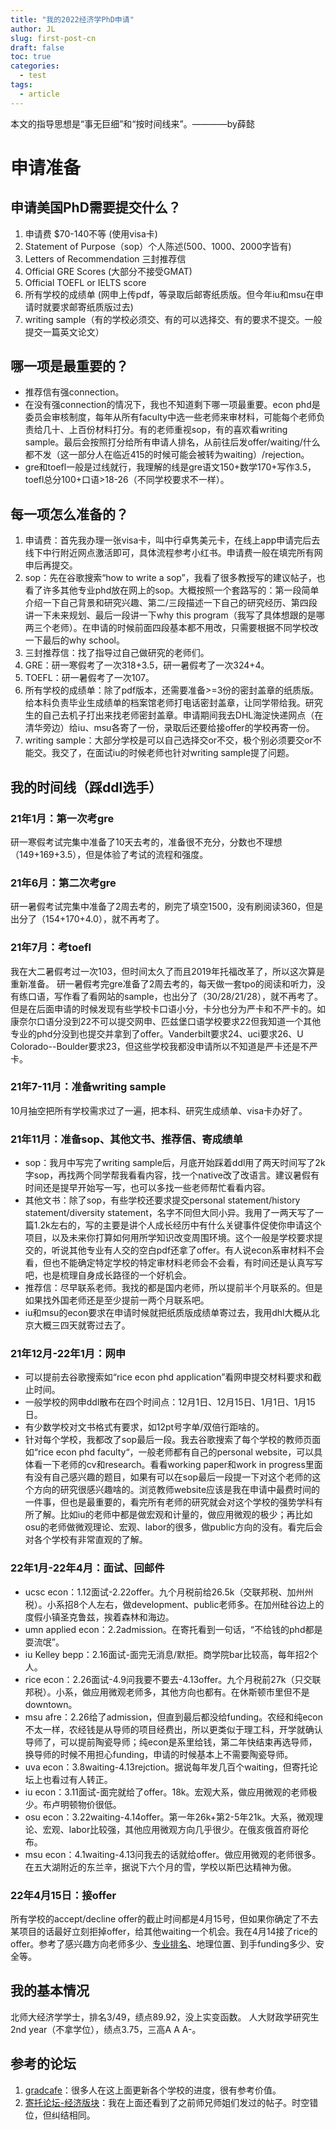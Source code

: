 ```yaml
---
title: "我的2022经济学PhD申请"
author: JL
slug: first-post-cn
draft: false
toc: true
categories:
  - test
tags:
  - article
---
```


本文的指导思想是“事无巨细”和“按时间线来”。————by薛懿


# 申请准备
## 申请美国PhD需要提交什么？
1. 申请费 $70-140不等 (使用visa卡)
2. Statement of Purpose（sop）个人陈述(500、1000、2000字皆有)
3. Letters of Recommendation 三封推荐信
4. Official GRE Scores (大部分不接受GMAT)
5. Official TOEFL or IELTS score
6. 所有学校的成绩单 (网申上传pdf，等录取后邮寄纸质版。但今年iu和msu在申请时就要求邮寄纸质版过去)
7. writing sample（有的学校必须交、有的可以选择交、有的要求不提交。一般提交一篇英文论文）

## 哪一项是最重要的？
- 推荐信有强connection。
- 在没有强connection的情况下，我也不知道剩下哪一项最重要。econ phd是委员会审核制度，每年从所有faculty中选一些老师来审材料，可能每个老师负责给几十、上百份材料打分。有的老师重视sop，有的喜欢看writing sample。最后会按照打分给所有申请人排名，从前往后发offer/waiting/什么都不发（这一部分人在临近415的时候可能会被转为waiting）/rejection。
- gre和toefl一般是过线就行，我理解的线是gre语文150+数学170+写作3.5，toefl总分100+口语>18-26（不同学校要求不一样）。

## 每一项怎么准备的？
1. 申请费：首先我办理一张visa卡，叫中行卓隽美元卡，在线上app申请完后去线下中行附近网点激活即可，具体流程参考小红书。申请费一般在填完所有网申后再提交。
2. sop：先在谷歌搜索“how to write a sop”，我看了很多教授写的建议帖子，也看了许多其他专业phd放在网上的sop。大概按照一个套路写的：第一段简单介绍一下自己背景和研究兴趣、第二/三段描述一下自己的研究经历、第四段讲一下未来规划、最后一段讲一下why this program（我写了具体想跟的是哪两三个老师）。在申请的时候前面四段基本都不用改，只需要根据不同学校改一下最后的why school。
3. 三封推荐信：找了指导过自己做研究的老师们。
4. GRE：研一寒假考了一次318+3.5，研一暑假考了一次324+4。
5. TOEFL：研一暑假考了一次107。
6. 所有学校的成绩单：除了pdf版本，还需要准备>=3份的密封盖章的纸质版。给本科负责毕业生成绩单的档案馆老师打电话密封盖章，让同学带给我。研究生的自己去机子打出来找老师密封盖章。申请期间我去DHL海淀快递网点（在清华旁边）给iu、msu各寄了一份，录取后还要给接offer的学校再寄一份。
7. writing sample：大部分学校是可以自己选择交or不交，极个别必须要交or不能交。我交了，在面试iu的时候老师也针对writing sample提了问题。


## 我的时间线（踩ddl选手）
### 21年1月：第一次考gre
研一寒假考试完集中准备了10天去考的，准备很不充分，分数也不理想（149+169+3.5），但是体验了考试的流程和强度。

### 21年6月：第二次考gre
研一暑假考试完集中准备了2周去考的，刷完了填空1500，没有刷阅读360，但是出分了（154+170+4.0），就不再考了。

### 21年7月：考toefl
我在大二暑假考过一次103，但时间太久了而且2019年托福改革了，所以这次算是重新准备。
研一暑假考完gre准备了2周去考的，每天做一套tpo的阅读和听力，没有练口语，写作看了看网站的sample，也出分了（30/28/21/28），就不再考了。
但是在后面申请的时候发现有些学校卡口语小分，卡分也分为严卡和不严卡的。如康奈尔口语分没到22不可以提交网申、匹兹堡口语学校要求22但我知道一个其他专业的phd分没到也提交并拿到了offer。Vanderbilt要求24、uci要求26、U Colorado--Boulder要求23，但这些学校我都没申请所以不知道是严卡还是不严卡。

### 21年7-11月：准备writing sample
10月抽空把所有学校需求过了一遍，把本科、研究生成绩单、visa卡办好了。

### 21年11月：准备sop、其他文书、推荐信、寄成绩单
- sop：我月中写完了writing sample后，月底开始踩着ddl用了两天时间写了2k字sop，再找两个同学帮我看看内容，找一个native改了改语言。建议暑假有时间还是提早开始写一写，也可以多找一些老师帮忙看看内容。
- 其他文书：除了sop，有些学校还要求提交personal statement/history statement/diversity statement，名字不同但大同小异。我用了一两天写了一篇1.2k左右的，写的主要是讲个人成长经历中有什么关键事件促使你申请这个项目，以及未来你打算如何用所学知识改变周围环境。这个一般是学校要求提交的，听说其他专业有人交的空白pdf还拿了offer。有人说econ系审材料不会看，但也不能确定特定学校的特定审材料老师会不会看，有时间还是认真写写吧，也是梳理自身成长路径的一个好机会。
- 推荐信：尽早联系老师。我找的都是国内老师，所以提前半个月联系的。但是如果找外国老师还是至少提前一两个月联系吧。
- iu和msu的econ要求在申请时候就把纸质版成绩单寄过去，我用dhl大概从北京大概三四天就寄过去了。

### 21年12月-22年1月：网申
- 可以提前去谷歌搜索如“rice econ phd application”看网申提交材料要求和截止时间。
- 一般学校的网申ddl散布在四个时间点：12月1日、12月15日、1月1日、1月15日。
- 有少数学校对文书格式有要求，如12pt号字单/双倍行距啥的。
- 针对每个学校，我都改了sop最后一段。我去谷歌搜索了每个学校的教师页面如“rice econ phd faculty“，一般老师都有自己的personal website，可以具体看一下老师的cv和research。看看working paper和work in progress里面有没有自己感兴趣的题目，如果有可以在sop最后一段提一下对这个老师的这个方向的研究很感兴趣啥的。浏览教师website应该是我在申请中最费时间的一件事，但也是最重要的，看完所有老师的研究就会对这个学校的强势学科有所了解。比如iu的老师中都是做宏观和计量的，做应用微观的极少；再比如osu的老师做微观理论、宏观、labor的很多，做public方向的没有。看完后会对各个学校有非常直观的了解。

### 22年1月-22年4月：面试、回邮件
- ucsc econ：1.12面试-2.22offer。九个月税前给26.5k（交联邦税、加州州税）。小系招8个人左右，做development、public老师多。在加州硅谷边上的度假小镇圣克鲁兹，挨着森林和海边。
- umn applied econ：2.2admission。在寄托看到一句话，“不给钱的phd都是耍流氓”。
- iu Kelley bepp：2.16面试-面完无消息/默拒。商学院bar比较高，每年招2个人。
- rice econ：2.26面试-4.9问我要不要去-4.13offer。九个月税前27k（只交联邦税）。小系，做应用微观老师多，其他方向也都有。在休斯顿市里但不是downtown。
- msu afre：2.26给了admission，但直到最后都没给funding。农经和纯econ不太一样，农经钱是从导师的项目经费出，所以更类似于理工科，开学就确认导师了，可以提前陶瓷导师；纯econ是系里给钱，第二年快结束再选导师，换导师的时候不用担心funding，申请的时候基本上不需要陶瓷导师。
- uva econ：3.8waiting-4.13rejction。据说每年发几百个waiting，但寄托论坛上也看过有人转正。
- iu econ：3.11面试-面完就给了offer。18k。宏观大系，做应用微观的老师极少。布卢明顿物价很低。
- osu econ：3.22waiting-4.14offer。第一年26k+第2-5年21k。大系，微观理论、宏观、labor比较强，其他应用微观方向几乎很少。在俄亥俄首府哥伦布。
- msu econ：4.1waiting-4.13问我去的话就给offer。做应用微观的老师很多。在五大湖附近的东兰辛，据说下六个月的雪，学校以斯巴达精神为傲。


### 22年4月15日：接offer
所有学校的accept/decline offer的截止时间都是4月15号，但如果你确定了不去某项目的话最好立刻拒掉offer，给其他waiting一个机会。我在4月14接了rice的offer。参考了感兴趣方向老师多少、[专业排名](https://www.usnews.com/best-graduate-schools/top-humanities-schools/economics-rankings)、地理位置、到手funding多少、安全等。


## 我的基本情况
北师大经济学学士，排名3/49，绩点89.92，没上实变函数。
人大财政学研究生2nd year（不拿学位），绩点3.75，三高A A A-。

## 参考的论坛
1. [gradcafe](https://www.thegradcafe.com/survey/?program=Economics)：很多人在这上面更新各个学校的进度，很有参考价值。
2. [寄托论坛-经济版块](https://bbs.gter.net/forum-535-1.html)：我在上面还看到了之前师兄师姐们发过的帖子。时空错位，但纠结相同。